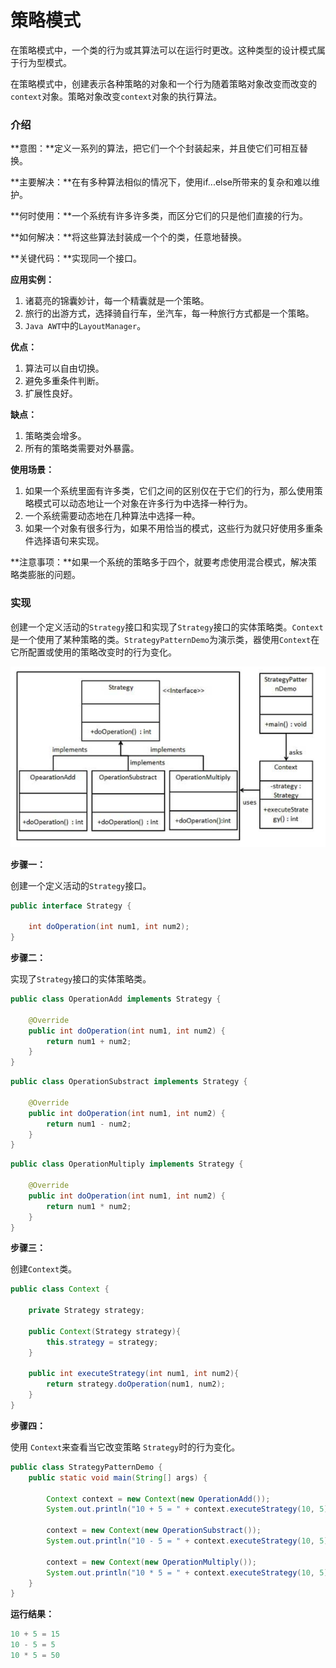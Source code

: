 # 策略模式

在策略模式中，一个类的行为或其算法可以在运行时更改。这种类型的设计模式属于行为型模式。

在策略模式中，创建表示各种策略的对象和一个行为随着策略对象改变而改变的`context`对象。策略对象改变`context`对象的执行算法。

### 介绍

**意图：**定义一系列的算法，把它们一个个封装起来，并且使它们可相互替换。

**主要解决：**在有多种算法相似的情况下，使用if...else所带来的复杂和难以维护。

**何时使用：**一个系统有许多许多类，而区分它们的只是他们直接的行为。

**如何解决：**将这些算法封装成一个个的类，任意地替换。

**关键代码：**实现同一个接口。

**应用实例：**

1. 诸葛亮的锦囊妙计，每一个精囊就是一个策略。
2. 旅行的出游方式，选择骑自行车，坐汽车，每一种旅行方式都是一个策略。
3. `Java AWT`中的`LayoutManager`。

**优点：**

1. 算法可以自由切换。
2. 避免多重条件判断。
3. 扩展性良好。

**缺点：**

1. 策略类会增多。
2. 所有的策略类需要对外暴露。

**使用场景：**

1. 如果一个系统里面有许多类，它们之间的区别仅在于它们的行为，那么使用策略模式可以动态地让一个对象在许多行为中选择一种行为。
2. 一个系统需要动态地在几种算法中选择一种。
3. 如果一个对象有很多行为，如果不用恰当的模式，这些行为就只好使用多重条件选择语句来实现。

**注意事项：**如果一个系统的策略多于四个，就要考虑使用混合模式，解决策略类膨胀的问题。

### 实现

创建一个定义活动的`Strategy`接口和实现了`Strategy`接口的实体策略类。`Context`是一个使用了某种策略的类。`StrategyPatternDemo`为演示类，器使用`Context`在它所配置或使用的策略改变时的行为变化。

![](Photo/Strategy.png)

**步骤一：**

创建一个定义活动的`Strategy`接口。

```java
public interface Strategy {

    int doOperation(int num1, int num2);
}
```

**步骤二：**

实现了`Strategy`接口的实体策略类。

```java
public class OperationAdd implements Strategy {

    @Override
    public int doOperation(int num1, int num2) {
        return num1 + num2;
    }
}
```

```java
public class OperationSubstract implements Strategy {

    @Override
    public int doOperation(int num1, int num2) {
        return num1 - num2;
    }
}
```

```java
public class OperationMultiply implements Strategy {

    @Override
    public int doOperation(int num1, int num2) {
        return num1 * num2;
    }
}
```

**步骤三：**

创建`Context`类。

```java
public class Context {

    private Strategy strategy;

    public Context(Strategy strategy){
        this.strategy = strategy;
    }

    public int executeStrategy(int num1, int num2){
        return strategy.doOperation(num1, num2);
    }
}
```

**步骤四：**

使用 `Context`来查看当它改变策略 `Strategy`时的行为变化。

```java
public class StrategyPatternDemo {
    public static void main(String[] args) {

        Context context = new Context(new OperationAdd());
        System.out.println("10 + 5 = " + context.executeStrategy(10, 5));

        context = new Context(new OperationSubstract());
        System.out.println("10 - 5 = " + context.executeStrategy(10, 5));

        context = new Context(new OperationMultiply());
        System.out.println("10 * 5 = " + context.executeStrategy(10, 5));
    }
}
```

**运行结果：**

```java
10 + 5 = 15
10 - 5 = 5
10 * 5 = 50
```

